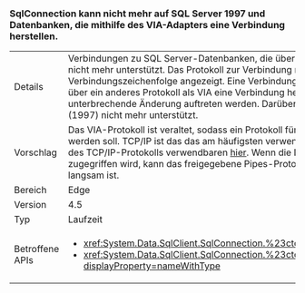 ### <a name="sqlconnection-can-no-longer-connect-to-sql-server-1997-or-databases-using-the-via-adapter"></a>SqlConnection kann nicht mehr auf SQL Server 1997 und Datenbanken, die mithilfe des VIA-Adapters eine Verbindung herstellen.

|   |   |
|---|---|
|Details|Verbindungen zu SQL Server-Datenbanken, die über die [Virtual Interface Adapter (VIA)-Protokoll](https://technet.microsoft.com/library/ms191229%28v=sql.105%29.aspx) werden nicht mehr unterstützt. Das Protokoll zur Verbindung mit einer SQL Server-Datenbank wird in der Verbindungszeichenfolge angezeigt. Eine Verbindung VIA über enthält:&lt;Servername&gt;. Wenn diese app SQL über ein anderes Protokoll als VIA eine Verbindung herstellt (Tcp: oder Np: z. B.), dann keine unterbrechende Änderung auftreten werden. Darüber hinaus werden Verbindungen mit SQL Server 7 (1997) nicht mehr unterstützt.|
|Vorschlag|Das VIA-Protokoll ist veraltet, sodass ein Protokoll für die Verbindung mit SQL-Datenbanken verwendet werden soll. TCP/IP ist das das am häufigsten verwendete Protokoll vorgibt. Anweisungen zum Aktivieren des TCP/IP-Protokolls verwendbaren [hier](https://msdn.microsoft.com/library/bb909712.aspx). Wenn die Datenbank nur innerhalb eines Intranets aus zugegriffen wird, kann das freigegebene Pipes-Protokoll eine bessere Leistung erzielt, wenn das Netzwerk langsam ist.|
|Bereich|Edge|
|Version|4.5|
|Typ|Laufzeit|
|Betroffene APIs|<ul><li><xref:System.Data.SqlClient.SqlConnection.%23ctor(System.String)?displayProperty=nameWithType></li><li><xref:System.Data.SqlClient.SqlConnection.%23ctor(System.String,System.Data.SqlClient.SqlCredential)?displayProperty=nameWithType></li></ul>|

